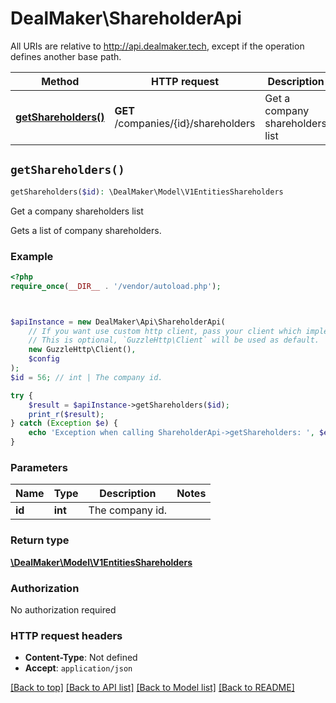 # DealMaker\ShareholderApi

All URIs are relative to http://api.dealmaker.tech, except if the operation defines another base path.

| Method | HTTP request | Description |
| ------------- | ------------- | ------------- |
| [**getShareholders()**](ShareholderApi.md#getShareholders) | **GET** /companies/{id}/shareholders | Get a company shareholders list |


## `getShareholders()`

```php
getShareholders($id): \DealMaker\Model\V1EntitiesShareholders
```

Get a company shareholders list

Gets a list of company shareholders.

### Example

```php
<?php
require_once(__DIR__ . '/vendor/autoload.php');



$apiInstance = new DealMaker\Api\ShareholderApi(
    // If you want use custom http client, pass your client which implements `GuzzleHttp\ClientInterface`.
    // This is optional, `GuzzleHttp\Client` will be used as default.
    new GuzzleHttp\Client(),
    $config
);
$id = 56; // int | The company id.

try {
    $result = $apiInstance->getShareholders($id);
    print_r($result);
} catch (Exception $e) {
    echo 'Exception when calling ShareholderApi->getShareholders: ', $e->getMessage(), PHP_EOL;
}
```

### Parameters

| Name | Type | Description  | Notes |
| ------------- | ------------- | ------------- | ------------- |
| **id** | **int**| The company id. | |

### Return type

[**\DealMaker\Model\V1EntitiesShareholders**](../Model/V1EntitiesShareholders.md)

### Authorization

No authorization required

### HTTP request headers

- **Content-Type**: Not defined
- **Accept**: `application/json`

[[Back to top]](#) [[Back to API list]](../../README.md#endpoints)
[[Back to Model list]](../../README.md#models)
[[Back to README]](../../README.md)
